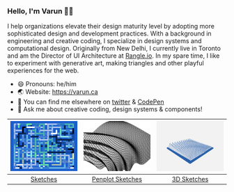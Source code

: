 ### Hello, I'm Varun 👋🏽

I help organizations elevate their design maturity level by adopting more sophisticated design and development practices. With a background in engineering and creative coding, I specialize in design systems and computational design. Originally from New Delhi, I currently live in Toronto and am the Director of UI Architecture at [Rangle.io](https://rangle.io). In my spare time, I like to experiment with generative art, making triangles and other playful experiences for the web.

- 😄 Pronouns: he/him
- 🌏 Website: https://varun.ca
- 🔗 You can find me elsewhere on [twitter](https://twitter.com/winkerVSbecks) & [CodePen](https://codepen.io/winkerVSbecks)
- 💬 Ask me about creative coding, design systems & components!

<table> 
<thead> 
  <tr> 
    <th style="width: 33.33%" align="center"><img src="sketchbook.gif" style="max-width:100%;"></th> 
    <th style="width: 33.33%" align="center"><img src="penplot-sketchbook-1.png" style="max-width:100%;"></th> 
    <th style="width: 33.33%" align="center"><img src="3d-sketchbook-1.gif" style="max-width:100%;"></th> 
    </tr> 
    </thead> 
  <tbody> 
    <tr> 
      <td style="width: 33.33%" align="center"><a href="https://github.com/winkerVSbecks/sketchbook">Sketches</a></td> 
      <td style="width: 33.33%" align="center"><a href="https://github.com/winkerVSbecks/penplot-sketches">Penplot Sketches</a></td> 
      <td style="width: 33.33%" align="center"><a href="https://github.com/winkerVSbecks/3d-sketches">3D Sketches</a></td> 
    </tr> 
  </tbody> 
</table>
